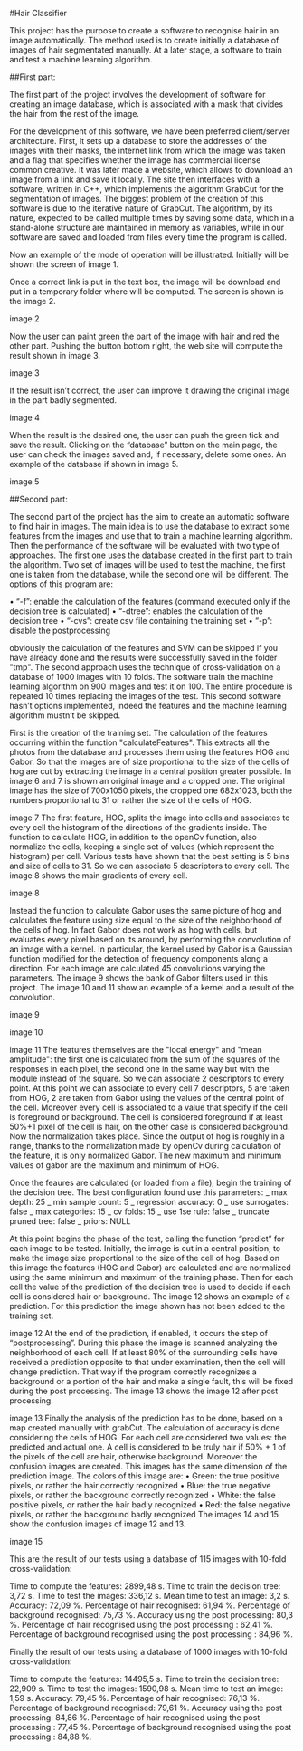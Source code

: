#Hair Classifier



This project has the purpose to create a software to recognise hair in an image automatically. The method used is to create initially a database of images of hair segmentated manually. At a later stage, a software to train and test a machine learning algorithm.


##First part:

The first part of the project involves the development of software for creating an image database, which is associated with a mask that divides the hair from the rest of the image.

For the development of this software, we have been preferred client/server architecture. First, it sets up a database to store the addresses of the images with their masks, the internet link from which the image was taken and a flag that specifies whether the image has commercial license common creative. It was later made a website, which allows to download an image from a link and save it locally. The site then interfaces with a software, written in C++, which implements the algorithm GrabCut for the segmentation of images. The biggest problem of the creation of this software is due to the iterative nature of GrabCut. The algorithm, by its nature, expected to be called multiple times by saving some data, which in a stand-alone structure are maintained in memory as variables, while in our software are saved and loaded from files every time the program is called.

Now an example of the mode of operation will be illustrated. Initially will be shown the screen of image 1.

 

Once a correct link is put in the text box, the image will be download and put in a temporary folder where will be computed. The screen is shown is the image 2.

 
image 2

Now the user can paint green the part of the image with hair and red the other part. Pushing the button bottom right, the web site will compute the result shown in image 3.


 
image 3

If the result isn’t correct, the user can improve it drawing the original image in the part badly segmented.

 
image 4

When the result is the desired one, the user can push the green tick and save the result. Clicking on the “database” button on the main page, the user can check the images saved and, if necessary, delete some ones. An example of the database if shown in image 5.

 
image 5


##Second part:

The second part of the project has the aim to create an automatic software to find hair in images. The main idea is to use the database to extract some features from the images and use that to train a machine learning algorithm. Then the performance of the software will be evaluated with two type of approaches. The first one uses the database created in the first part to train the algorithm. Two set of images will be used to test the machine, the first one is taken from the database, while the second one will be different. The options of this program are:

•	“-f”: enable the calculation of the features (command executed only if the decision tree is calculated)
•	“-dtree”: enables the calculation of the decision tree
•	“-cvs”: create csv file containing the training set
•	“-p”: disable the postprocessing

obviously the calculation of the features and SVM can be skipped if you have already done and the results were successfully saved in the folder "tmp". The second approach uses the technique of cross-validation on a database of 1000 images with 10 folds. The software train the machine learning algorithm on 900 images and test it on 100. The entire procedure is repeated 10 times replacing the images of the test. This second software hasn’t options implemented, indeed the features and the machine learning algorithm mustn’t be skipped.

First is the creation of the training set. The calculation of the features occurring within the function "calculateFeatures". This extracts all the photos from the database and processes them using the features HOG and Gabor. So that the images are of size proportional to the size of the cells of hog are cut by extracting the image in a central position greater possible. In image 6 and 7 is shown an original image and a cropped one. The original image has the size of 700x1050 pixels, the cropped one 682x1023, both the numbers proportional to 31 or rather the size of the cells of HOG.

 
image 7
The first feature, HOG, splits the image into cells and associates to every cell the histogram of the directions of the gradients inside. The function to calculate HOG, in addition to the openCv function, also normalize the cells, keeping a single set of values (which represent the histogram) per cell. Various tests have shown that the best setting is 5 bins and size of cells to 31. So we can associate 5 descriptors to every cell. The image 8 shows the main gradients of every cell.

 
image 8

Instead the function to calculate Gabor uses the same picture of hog and calculates the feature using size equal to the size of the neighborhood of the cells of hog. In fact Gabor does not work as hog with cells, but evaluates every pixel based on its around, by performing the convolution of an image with a kernel. In particular, the kernel used by Gabor is a Gaussian function modified for the detection of frequency components along a direction. For each image are calculated 45 convolutions varying the parameters. The image 9 shows the bank of Gabor filters used in this project. The image 10 and 11 show an example of a kernel and a result of the convolution.

 
image 9
 
image 10

 
image 11
The features themselves are the "local energy" and "mean amplitude": the first one is calculated from the sum of the squares of the responses in each pixel, the second one in the same way but with the module instead of the square. So we can associate 2 descriptors to every point.
At this point we can associate to every cell 7 descriptors, 5 are taken from HOG, 2 are taken from Gabor using the values of the central point of the cell. Moreover every cell is associated to a value that specify if the cell is foreground or background. The cell is considered foreground if at least 50%+1 pixel of the cell is hair, on the other case is considered background.
Now the normalization takes place. Since the output of hog is roughly in a range, thanks to the normalization made by openCv during calculation of the feature, it is only normalized Gabor. The new maximum and minimum values of gabor are the maximum and minimum of HOG.

Once the feaures are calculated (or loaded from a file), begin the training of the decision tree.  The best configuration found use this parameters:
_ max depth: 25
_ min sample count: 5
_ regression accuracy: 0
_ use surrogates: false
_ max categories: 15
_ cv folds: 15
_ use 1se rule: false
_ truncate pruned tree: false
_ priors: NULL

At this point begins the phase of the test, calling the function “predict” for each image to be tested. Initially, the image is cut in a central position, to make the image size proportional to the size of the cell of hog. Based on this image the features (HOG and Gabor) are calculated and are normalized using the same minimum and maximum of the training phase. Then for each cell the value of the prediction of the decision tree is used to decide if each cell is considered hair or background. The image 12 shows an example of a prediction. For this prediction the image shown has not been added to the training set.

 
image 12
At the end of the prediction, if enabled, it occurs the step of “postprocessing”. During this phase the image is scanned analyzing the neighborhood of each cell. If at least 80% of the surrounding cells have received a prediction opposite to that under examination, then the cell will change prediction. That way if the program correctly recognizes a background or a portion of the hair and make a single fault, this will be fixed during the post processing. The image 13 shows the image 12 after post processing.
 
image 13
Finally the analysis of the prediction has to be done, based on a map created manually with grabCut. The calculation of accuracy is done considering the cells of HOG. For each cell are considered two values: the predicted and actual one. A cell is considered to be truly hair if 50% + 1 of the pixels of the cell are hair, otherwise background. Moreover the confusion images are created. This images has the same dimension of the prediction image. The colors of this image are:
•	Green: the true positive pixels, or rather the hair correctly recognized
•	Blue: the true negative pixels, or rather the background correctly recognized
•	White: the false positive pixels, or rather the hair badly recognized
•	Red: the false negative pixels, or rather the background badly recognized
The images 14 and 15 show the confusion images of image 12 and 13.

 
image 15


















This are the result of our tests using a database of 115 images with 10-fold cross-validation:

Time to compute the features: 2899,48 s.
Time to train the decision tree: 3,72 s.
Time to test the images: 336,12 s.
Mean time to test an image: 3,2 s.
Accuracy: 72,09 %.
Percentage of hair recognised: 61,94 %.
Percentage of background recognised: 75,73 %.
Accuracy using the post processing: 80,3 %.
Percentage of hair recognised using the post processing : 62,41 %.
Percentage of background recognised using the post processing : 84,96 %.

Finally the result of our tests using a database of 1000 images with 10-fold cross-validation:

Time to compute the features: 14495,5 s.
Time to train the decision tree: 22,909 s.
Time to test the images: 1590,98 s.
Mean time to test an image: 1,59 s.
Accuracy: 79,45 %.
Percentage of hair recognised: 76,13 %.
Percentage of background recognised: 79,61 %.
Accuracy using the post processing: 84,86 %.
Percentage of hair recognised using the post processing : 77,45 %.
Percentage of background recognised using the post processing : 84,88 %.



